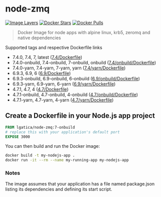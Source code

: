 # node-zmq

[![Image Layers](https://images.microbadger.com/badges/image/lgatica/node-zmq.svg)](http://microbadger.com/images/lgatica/node-zmq)
[![Docker Stars](https://img.shields.io/docker/stars/lgatica/node-zmq.svg)](https://hub.docker.com/r/lgatica/node-zmq/)
[![Docker Pulls](https://img.shields.io/docker/pulls/lgatica/node-zmq.svg)](https://hub.docker.com/r/lgatica/node-zmq/)

> Docker Image for node apps with alpine linux, krb5, zeromq and native dependencies

Supported tags and respective Dockerfile links

- 7.4.0, 7.4, 7, latest ([7.4/Dockerfile](https://github.com/lgaticaq/node-zmq/blob/master/7.4.0/Dockerfile))
- 7.4.0-onbuild, 7.4-onbuild, 7-onbuild, onbuild ([7.4/onbuild/Dockerfile](https://github.com/lgaticaq/node-zmq/blob/master/7.4.0/onbuild/Dockerfile))
- 7.4.0-yarn, 7.4-yarn, 7-yarn, yarn ([7.4/yarn/Dockerfile](https://github.com/lgaticaq/node-zmq/blob/master/7.4.0/yarn/Dockerfile))
- 6.9.3, 6.9, 6 ([6.9/Dockerfile](https://github.com/lgaticaq/node-zmq/blob/master/6.9.3/Dockerfile))
- 6.9.3-onbuild, 6.9-onbuild, 6-onbuild ([6.9/onbuild/Dockerfile](https://github.com/lgaticaq/node-zmq/blob/master/6.9.3/onbuild/Dockerfile))
- 6.9.3-yarn, 6.9-yarn, 6-yarn ([6.9/yarn/Dockerfile](https://github.com/lgaticaq/node-zmq/blob/master/6.9.3/yarn/Dockerfile))
- 4.7.1, 4.7, 4 ([4.7/Dockerfile](https://github.com/lgaticaq/node-zmq/blob/master/4.7.1/Dockerfile))
- 4.7.1-onbuild, 4.7-onbuild, 4-onbuild ([4.7/onbuild/Dockerfile](https://github.com/lgaticaq/node-zmq/blob/master/4.7.1/onbuild/Dockerfile))
- 4.7.1-yarn, 4.7-yarn, 4-yarn ([4.7/yarn/Dockerfile](https://github.com/lgaticaq/node-zmq/blob/master/4.7.1/yarn/Dockerfile))

## Create a Dockerfile in your Node.js app project
```dockerfile
FROM lgatica/node-zmq:7-onbuild
# replace this with your application's default port
EXPOSE 3000
```

You can then build and run the Docker image:

```bash
docker build -t my-nodejs-app .
docker run -it --rm --name my-running-app my-nodejs-app
```

### Notes
The image assumes that your application has a file named package.json listing its dependencies and defining its start script.
